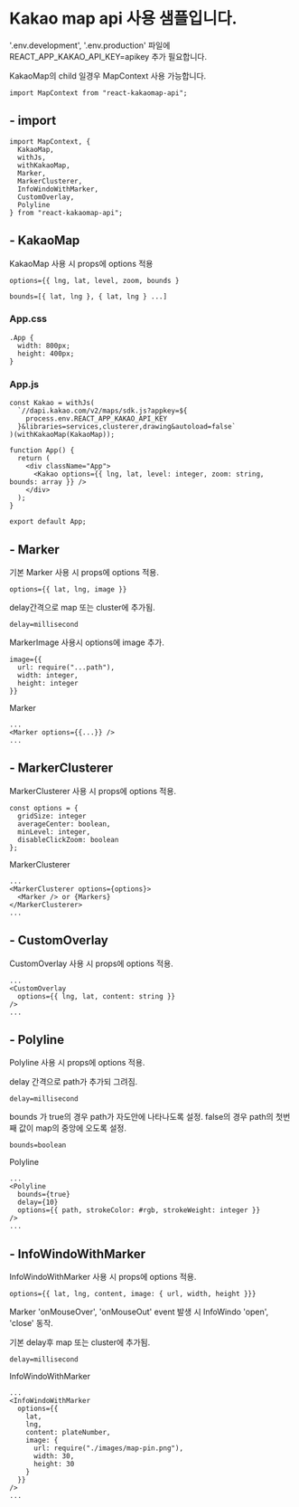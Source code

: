 # Kakao map api 사용 샘플입니다.

'.env.development', '.env.production' 파일에 REACT_APP_KAKAO_API_KEY=apikey 추가 필요합니다.

KakaoMap의 child 일경우 MapContext 사용 가능합니다.

    import MapContext from "react-kakaomap-api";

## - import

    import MapContext, {
      KakaoMap,
      withJs,
      withKakaoMap,
      Marker,
      MarkerClusterer,
      InfoWindoWithMarker,
      CustomOverlay,
      Polyline
    } from "react-kakaomap-api";

## - KakaoMap

KakaoMap 사용 시 props에 options 적용

    options={{ lng, lat, level, zoom, bounds }

    bounds=[{ lat, lng }, { lat, lng } ...]

### App.css

    .App {
      width: 800px;
      height: 400px;
    }

### App.js

    const Kakao = withJs(
      `//dapi.kakao.com/v2/maps/sdk.js?appkey=${
        process.env.REACT_APP_KAKAO_API_KEY
      }&libraries=services,clusterer,drawing&autoload=false`
    )(withKakaoMap(KakaoMap));

    function App() {
      return (
        <div className="App">
          <Kakao options={{ lng, lat, level: integer, zoom: string, bounds: array }} />
        </div>
      );
    }

    export default App;

## - Marker

기본 Marker 사용 시 props에 options 적용.

    options={{ lat, lng, image }}

delay간격으로 map 또는 cluster에 추가됨.

    delay=millisecond

MarkerImage 사용시 options에 image 추가.

    image={{
      url: require("...path"),
      width: integer,
      height: integer
    }}

Marker

    ...
    <Marker options={{...}} />
    ...

## - MarkerClusterer

MarkerClusterer 사용 시 props에 options 적용.

    const options = {
      gridSize: integer
      averageCenter: boolean,
      minLevel: integer,
      disableClickZoom: boolean
    };

MarkerClusterer

    ...
    <MarkerClusterer options={options}>
      <Marker /> or {Markers}
    </MarkerClusterer>
    ...

## - CustomOverlay

CustomOverlay 사용 시 props에 options 적용.

    ...
    <CustomOverlay
      options={{ lng, lat, content: string }}
    />
    ...

## - Polyline

Polyline 사용 시 props에 options 적용.

delay 간격으로 path가 추가되 그려짐.

    delay=millisecond

bounds 가 true의 경우 path가 자도안에 나타나도록 설정. false의 경우 path의 첫번째 값이 map의 중앙에 오도록 설정.

    bounds=boolean

Polyline

    ...
    <Polyline
      bounds={true}
      delay={10}
      options={{ path, strokeColor: #rgb, strokeWeight: integer }}
    />
    ...

## - InfoWindoWithMarker

InfoWindoWithMarker 사용 시 props에 options 적용.

    options={{ lat, lng, content, image: { url, width, height }}}

Marker 'onMouseOver', 'onMouseOut' event 발생 시 InfoWindo 'open', 'close' 동작.

기본 delay후 map 또는 cluster에 추가됨.

    delay=millisecond

InfoWindoWithMarker

    ...
    <InfoWindoWithMarker
      options={{
        lat,
        lng,
        content: plateNumber,
        image: {
          url: require("./images/map-pin.png"),
          width: 30,
          height: 30
        }
      }}
    />
    ...
